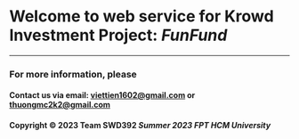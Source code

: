 # Welcome to web service for Krowd Investment Project: ***FunFund***

---
### For more information, please
#### Contact us via email: viettien1602@gmail.com or thuongmc2k2@gmail.com

#### Copyright &#169; 2023 Team SWD392 *Summer 2023 FPT HCM University*
